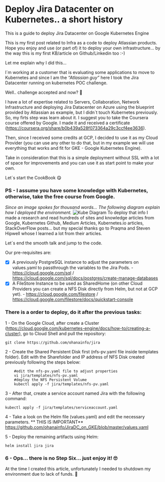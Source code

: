 # Deploy Jira Datacenter on Kubernetes.. a short history
This is a guide to deploy Jira Datacenter on Google Kubernetes Engine

This is my first post related to Infra as a code to deploy Atlassian products. Hope you enjoy and use (or part of) it to deploy your own infrastructure… by the way this is my first KB/article on Github/Linkedin too :-)

Let me explain why I did this…

I´m working at a customer that is evaluating some applications to move to Kubernetes and since I am the *“Atlassian guy”* here I took the Jira Datacenter running on kubernetes POC challenge.

Well.. challenge accepted and now? :thinking:

I have a lot of expertise related to Servers, Collaboration, Network Infrastructure and deploying Jira Datacenter on Azure using the blueprint provided by Atlassian as example, but I didn´t touch Kubernetes previously.  So, my firts step was learn about it. I suggest you to take the Coursera course offered by Google. I made it and received a certificate (https://coursera.org/share/b0b439a528f073364a29c3ccf4ee3636).

Then, since I received some credits at GCP, I decided to use it as my Cloud Provider (you can use any other to do that, but in my example we will use everything that works and fit for GKE - Google Kubernetes Engine).

Take in consideration that this is a simple deployment without SSL with a lot of space for improvements and you can use it as start point to make your own.

Let´s start the CookBook :yum:

### PS - I assume you have some knowledge with Kubernetes, otherwise, take the free course from Google.

*Since an image spokes for thousand words... The following diagram explain how I deployed the environment.*
![Kube Diagram](https://github.com/ohanainfo/jira/blob/master/images/Kube-diagram.jpg)
To deploy that info I made a research and read hundreds of sites and knowledge articles from Google, Kubernetes Github, Medium Articles, Kubernetes.io articles, StackOverFlow posts…  but my special thanks go to Praqma and Steven Hipwell whose I learned a lot from their articles. 

Let´s end the smooth talk and jump to the code.

Our pre-requisites are:

- [x] A previously PostgreSQL instance to adjust the parameters on values.yaml to passthrough the variables to the Jira Pods. - https://cloud.google.com/sql / https://cloud.google.com/sql/docs/postgres/create-manage-databases
- [x] A FileStore Instance to be used as SharedHome (on other Cloud Providers you can create a NFS Disk directly from Helm, but not at GCP yet). - https://cloud.google.com/filestore / https://cloud.google.com/filestore/docs/quickstart-console

### **There is a order to deploy, do it after the previous tasks:**

1 - On the Google Cloud, after create a Cluster (https://cloud.google.com/kubernetes-engine/docs/how-to/creating-a-cluster), go to Cloud Shell and pull the repository:
```
git clone https://github.com/ohanainfo/jira
```
2 - Create the Shared Persistent Disk first (nfs-pv.yaml file inside templates folder). Edit with the Sharefolder and IP address of NFS Disk created previously following the steps below:
```
    #edit the nfs-pv.yaml file to adjust properties
    vi jira/templates/nfs-pv.yaml
    #deploy the NFS Persistent Volume
    kubectl apply -f jira/templates/nfs-pv.yaml
```
3 - After that, create a service account named Jira with the following command:
```
kubectl apply -f jira/templates/serviceaccount.yaml
```
4 - Take a look on the Helm file (values.yaml) and edit the necessary parameters. ** THIS IS IMPORTANT**
https://github.com/ohanainfo/JiraDC_on_GKE/blob/master/values.yaml

5 - Deploy the remaining artifacts using Helm:
```
helm install jira jira
```

### 6 - Ops… there is no Step Six… just enjoy it! :roll_eyes:

At the time I created this article, unfortunately I needed to shutdown my environment due to lack of funds. :money_mouth_face:   

